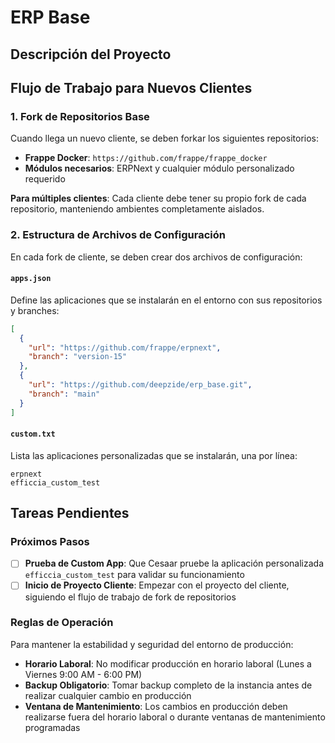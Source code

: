 # ERP Base

## Descripción del Proyecto



## Flujo de Trabajo para Nuevos Clientes

### 1. Fork de Repositorios Base

Cuando llega un nuevo cliente, se deben forkar los siguientes repositorios:

- **Frappe Docker**: `https://github.com/frappe/frappe_docker`
- **Módulos necesarios**: ERPNext y cualquier módulo personalizado requerido

**Para múltiples clientes**: Cada cliente debe tener su propio fork de cada repositorio, manteniendo ambientes completamente aislados.

### 2. Estructura de Archivos de Configuración

En cada fork de cliente, se deben crear dos archivos de configuración:

#### `apps.json`
Define las aplicaciones que se instalarán en el entorno con sus repositorios y branches:

```json
[
  {
    "url": "https://github.com/frappe/erpnext",
    "branch": "version-15"
  },
  {
    "url": "https://github.com/deepzide/erp_base.git", 
    "branch": "main"
  }
]
```

#### `custom.txt`
Lista las aplicaciones personalizadas que se instalarán, una por línea:

```
erpnext
efficcia_custom_test
```

## Tareas Pendientes

### Próximos Pasos

- [ ] **Prueba de Custom App**: Que Cesaar pruebe la aplicación personalizada `efficcia_custom_test` para validar su funcionamiento
- [ ] **Inicio de Proyecto Cliente**: Empezar con el proyecto del cliente, siguiendo el flujo de trabajo de fork de repositorios

### Reglas de Operación

Para mantener la estabilidad y seguridad del entorno de producción:

- **Horario Laboral**: No modificar producción en horario laboral (Lunes a Viernes 9:00 AM - 6:00 PM)
- **Backup Obligatorio**: Tomar backup completo de la instancia antes de realizar cualquier cambio en producción
- **Ventana de Mantenimiento**: Los cambios en producción deben realizarse fuera del horario laboral o durante ventanas de mantenimiento programadas
